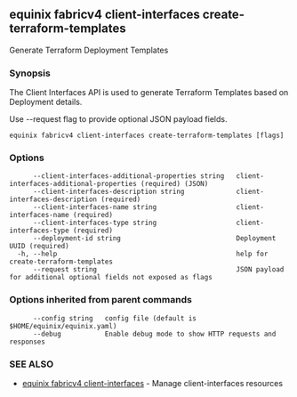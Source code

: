 ## equinix fabricv4 client-interfaces create-terraform-templates

Generate Terraform Deployment Templates

### Synopsis

The Client Interfaces API is used to generate Terraform Templates based on Deployment details.

Use --request flag to provide optional JSON payload fields.

```
equinix fabricv4 client-interfaces create-terraform-templates [flags]
```

### Options

```
      --client-interfaces-additional-properties string   client-interfaces-additional-properties (required) (JSON)
      --client-interfaces-description string             client-interfaces-description (required)
      --client-interfaces-name string                    client-interfaces-name (required)
      --client-interfaces-type string                    client-interfaces-type (required)
      --deployment-id string                             Deployment UUID (required)
  -h, --help                                             help for create-terraform-templates
      --request string                                   JSON payload for additional optional fields not exposed as flags
```

### Options inherited from parent commands

```
      --config string   config file (default is $HOME/equinix/equinix.yaml)
      --debug           Enable debug mode to show HTTP requests and responses
```

### SEE ALSO

* [equinix fabricv4 client-interfaces](equinix_fabricv4_client-interfaces.md)	 - Manage client-interfaces resources

